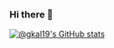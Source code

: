 ### Hi there 👋

[![@gkal19's GitHub stats](https://github-readme-stats.vercel.app/api?username=gkal19)](https://github.com/anuraghazra/github-readme-stats)
<!--
**gkal19/gkal19** is a ✨ _special_ ✨ repository because its `README.md` (this file) appears on your GitHub profile.

Here are some ideas to get you started:

- 🔭 I’m currently working on ...
- 🌱 I’m currently learning ...
- 👯 I’m looking to collaborate on ...
- 🤔 I’m looking for help with ...
- 💬 Ask me about ...
- 📫 How to reach me: ...
- 😄 Pronouns: ...
- ⚡ Fun fact: ...
-->
